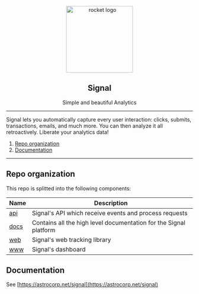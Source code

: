 <p align="center">
  <img alt="rocket logo" src="https://astrocorp.net/imgs/landing/signal_380x380.png" height="180" />
  <h2 align="center">Signal</h2>
  <p align="center">Simple and beautiful Analytics</p>
</p>

---

Signal lets you automatically capture every user interaction: clicks, submits, transactions, emails, and much more. You can then analyze it all retroactively. Liberate your analytics data!

1. [Repo organization](#repo-organization)
2. [Documentation](#documentation)

---


## Repo organization

This repo is splitted into the following components:

| Name | Description |
| ---- | ----------- |
| [api](api) | Signal's API which receive events and process requests |
| [docs](docs) | Contains all the high level documentation for the Signal platform |
| [web](web) | Signal's web tracking library |
| [www](www) | Signal's dashboard |


## Documentation

See [https://astrocorp.net/signal](https://astrocorp.net/signal)
